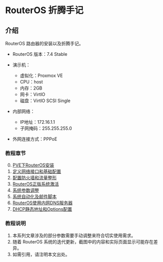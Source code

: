 # RouterOS 折腾手记

## 介绍
RouterOS 路由器的安装以及折腾手记。

- RouterOS 版本：7.4 Stable

- 演示机：
    - 虚拟化：Proxmox VE
    - CPU：host
    - 内存：2GB
    - 网卡：VirtIO
    - 磁盘：VirtIO SCSI Single

- 内部网络：
    - IP地址：172.16.1.1
    - 子网掩码：255.255.255.0

- 外网连接方式：PPPoE


### 教程章节

0.  [PVE下RouterOS安装](./0.PVE下RouterOS安装.md)  
1.  [定义网络接口和基础配置](./1.定义网络接口和基础配置.md)  
2.  [配置防火墙和流量整形](./2.配置防火墙和流量整形.md)    
3.  [RouterOS正版系统激活](./3.RouterOS正版系统激活.md)
4.  [系统参数调整](./4.系统参数调整.md)  
5.  [系统自动化及邮件脚本](./5.系统自动化及邮件脚本.md)  
6.  [RouterOS使用内网DNS服务器](./6.RouterOS使用内网DNS服务器.md)  
7.  [DHCP静态地址和Options配置](./7.DHCP静态地址和Options配置.md)


### 教程说明

1.  本系列文章涉及的部分参数需要手动调整来符合切实使用需求。
2.  随着 RouterOS 系统的迭代更新，截图中的内容和实际页面显示可能存在差异。
3.  如需引用，请注明本文出处。
